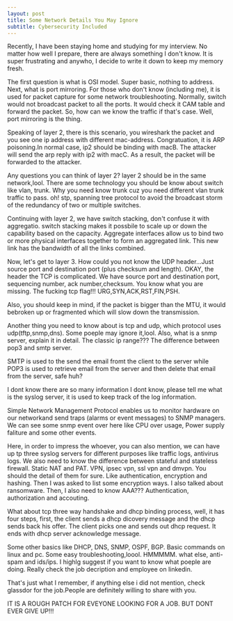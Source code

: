 ```yaml
---
layout: post
title: Some Network Details You May Ignore
subtitle: Cybersecurity Included
---
```


Recently, I have been staying home and studying for my interview. No matter how well I prepare, there are always something I don't know. It is super frustrating and anywho, I decide to write it down to keep my memory fresh.

The first question is what is OSI model. Super basic, nothing to address. Next, what is port mirroring. For those who don't know (including me), it is used for packet capture for some network troubleshooting. Normally, switch would not broadcast packet to all the ports. It would check it CAM table and forward the packet. So, how can we know the traffic if that's case. Well, port mirroring is the thing.

Speaking of layer 2, there is this scenario, you wireshark the packet and you see one ip address with different mac-address. Congratuation, it is ARP poisoning.In normal case, ip2 should be binding with macB. The attacker will send the arp reply with ip2 with macC. As a result, the packet will be forwarded to the attacker. 

Any questions you can think of layer 2? layer 2 should be in the same network,lool. There are some technology you should be know about switch like vlan, trunk.
Why you need know trunk cuz you need different vlan trunk traffic to pass. oh! stp, spanning tree protocol to avoid the broadcast storm of the redundancy of two or multiple switches.

Continuing with layer 2, we have switch stacking, don't confuse it with aggregatio. switch stacking makes it possbile to scale up or down the capability based on the capacity. Aggregate interfaces allow us to bind two or more physical interfaces together to form an aggregated link. This new link has the bandwidth of all the links combined.

Now, let's get to layer 3. How could you not know the UDP header...Just source port and destination port (plus checksum and length). OKAY, the header the TCP is complicated. We have source port and destination port, sequencing number, ack number,checksum. You know what you are missing. The fucking tcp flag!!! URG,SYN,ACK,RST,FIN,PSH.

Also, you should keep in mind, if the packet is bigger than the MTU, it would bebroken up or fragmented which will slow down the transmission.

Another thing you need to know about is tcp and udp, which protocol uses udp(tftp,snmp,dns). Some poeple may ignore it,lool. Also, what is a snmp server, explain it in detail. The classic ip range??? The difference between pop3 and smtp server.

SMTP is used to the send the email fromt the client to the server while POP3 is used to retrieve email from the server and then delete that email from the server, safe huh?

I dont know there are so many information I dont know, please tell me what is the syslog server, it is used to keep track of the log information.

Simple Network Management Protocol enables us to monitor hardware on our networkand send traps (alarms or event messages) to SNMP managers. We can see some snmp event over here like CPU over usage, Power supply faliture and some other events.

Here, in order to impress the whoever, you can also mention, we can have up tp three syslog servers for different purposes like traffic logs, antivirus logs. 
We also need to know the difference between stateful and stateless firewall. Static NAT and PAT. VPN, ipsec vpn, ssl vpn and dmvpn. You should the detail of them for sure. Like authentication, encryption and hashing. Then I was asked to list some encryption ways. I also talked about ransomware. Then, I also need to know AAA??? Authentication, authorization and accouting.

What about tcp three way handshake and dhcp binding process, well, it has four steps, first, the client sends a dhcp dicovery message and the dhcp sends back his offer. The client picks one and sends out dhcp request. It ends with dhcp server acknowledge message.

Some other basics like DHCP, DNS, SNMP, OSPF, BGP. Basic commands on linux and pc. Some easy troubleshooting,loool. HMMMMM. what else, anti-spam and ids/ips. I highlg suggest if you want to know what poeple are doing. Really check the job decription and employee on linkedin. 

That's just what I remember, if anything else i did not mention, check glassdor for the job.People are definitely willing to share with you. 

IT IS A ROUGH PATCH FOR EVEYONE LOOKING FOR A JOB. BUT DONT EVER GIVE UP!!!
